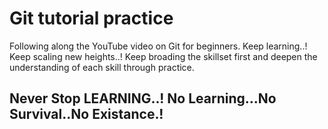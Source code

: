 # Git tutorial practice
Following along the YouTube video on Git for beginners.
Keep learning..!
Keep scaling new heights..!
Keep broading the skillset first and deepen the understanding of each skill through practice.

## Never Stop LEARNING..! No Learning...No Survival..No Existance.!
